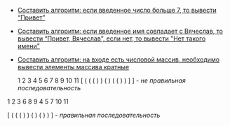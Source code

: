 
- [Составить алгоритм: если введенное число больше 7, то вывести “Привет”](https://github.com/MirgaleevArtur/Mirgaleev.JAVA/blob/master/src/Privet.java) 
- [Составить алгоритм: если введенное имя совпадает с Вячеслав, то вывести “Привет, Вячеслав”, если нет, то вывести "Нет такого имени"](https://github.com/MirgaleevArtur/Mirgaleev.JAVA/blob/master/src/Vyacheslav.java) 
- [Составить алгоритм: на входе есть числовой массив, необходимо вывести элементы массива кратные](https://github.com/MirgaleevArtur/Mirgaleev.JAVA/blob/master/src/Numbers.java) 

  1 2 3 4 5 6 7 8 9 10 11
[ ( ( ( ) ) ( ) ( ( )  ) ] ] - *не правильная последовательность*

1 2 3  6  8   9 
4 5 7 10 11 


[ (  ( ( ) )  ( ) ( )  )  ] - *правильная последовательность* 
